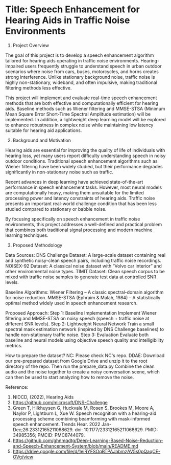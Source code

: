 #  Title: Speech Enhancement for Hearing Aids in Traffic Noise Environments

1. Project Overview

The goal of this project is to develop a speech enhancement algorithm tailored for hearing aids operating in traffic noise environments. Hearing-impaired users frequently struggle to understand speech in urban outdoor scenarios where noise from cars, buses, motorcycles, and horns creates strong interference. Unlike stationary background noise, traffic noise is highly non-stationary, wideband, and often impulsive, making traditional filtering methods less effective.

This project will implement and evaluate real-time speech enhancement methods that are both effective and computationally efficient for hearing aids. Baseline methods such as Wiener filtering and MMSE-STSA (Minimum Mean Square Error Short-Time Spectral Amplitude estimation) will be implemented. In addition, a lightweight deep learning model will be explored to enhance robustness in complex noise while maintaining low latency suitable for hearing aid applications.

2. Background and Motivation

Hearing aids are essential for improving the quality of life of individuals with hearing loss, yet many users report difficulty understanding speech in noisy outdoor conditions. Traditional speech enhancement algorithms such as Wiener filtering have been widely studied, but their performance degrades significantly in non-stationary noise such as traffic.

Recent advances in deep learning have achieved state-of-the-art performance in speech enhancement tasks. However, most neural models are computationally heavy, making them unsuitable for the limited processing power and latency constraints of hearing aids. Traffic noise presents an important real-world challenge condition that has been less studied compared to stationary or babble noise.

By focusing specifically on speech enhancement in traffic noise environments, this project addresses a well-defined and practical problem that combines both traditional signal processing and modern machine learning techniques.

3. Proposed Methodology
   
Data Sources:
DNS Challenge Dataset: A large-scale dataset containing real and synthetic noisy-clean speech pairs, including traffic noise recordings.
NOISEX-92 Dataset: A classical noise dataset with “Volvo car interior” and other environmental noise types.
TIMIT Dataset: Clean speech corpus to be mixed with traffic noise samples to generate test data at controlled SNR levels.

Baseline Algorithms:
Wiener Filtering – A classic spectral-domain algorithm for noise reduction.
MMSE-STSA (Ephraim & Malah, 1984) – A statistically optimal method widely used in speech enhancement research.

Proposed Approach:
Step 1: Baseline Implementation
        Implement Wiener filtering and MMSE-STSA on noisy speech (speech + traffic noise at different SNR levels).
Step 2: Lightweight Neural Network
        Train a small spectral mask estimation network (inspired by DNS Challenge baselines) to handle non-stationary traffic noise.
Step 3: Evaluation
        Evaluate both baseline and neural models using objective speech quality and intelligibility metrics.



How to prepare the dataset?
NC: Please check NC's repo.
DDAE: Download our pre-prepared dataset from Google Drive and unzip it to the root directory of the repo. Then run the prepare_data.py
Combine the clean audio and the noise together to create a noisy conversation scene, which can then be used to start analyzing how to remove the noise.

Reference:
1. NIDCD, (2022), Hearing Aids
2. https://github.com/microsoft/DNS-Challenge
3. Green T, Hilkhuysen G, Huckvale M, Rosen S, Brookes M, Moore A, Naylor P, Lightburn L, Xue W. Speech recognition with a hearing-aid processing scheme combining beamforming with mask-informed speech enhancement. Trends Hear. 2022 Jan-Dec;26:23312165211068629. doi: 10.1177/23312165211068629. PMID: 34985356; PMCID: PMC8744079.
4. https://github.com/ghnmqdtg/Deep-Learning-Based-Noise-Reduction-and-Speech-Enhancement-System/blob/main/README.md
5. https://drive.google.com/file/d/1eiRYFSOqBTPAJabmzAV5s0pQaqCE-OVg/view
